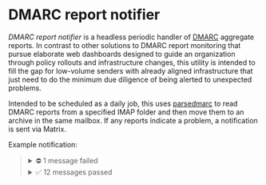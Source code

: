# DMARC report notifier

*DMARC report notifier* is a headless periodic handler of [DMARC] aggregate reports. In contrast to other solutions to DMARC report monitoring that pursue elaborate web dashboards designed to guide an organization through policy rollouts and infrastructure changes, this utility is intended to fill the gap for low-volume senders with already aligned infrastructure that just need to do the minimum due diligence of being alerted to unexpected problems.

Intended to be scheduled as a daily job, this uses [parsedmarc] to read DMARC reports from a specified IMAP folder and then move them to an archive in the same mailbox. If any reports indicate a problem, a notification is sent via Matrix.

Example notification:

> <details>
>   <summary>⛔ 1 message failed</summary>
>   <table>
>     <thead>
>       <tr><th>Count</th><th>Sender</th><th>SPF</th><th>DKIM</th><th>DMARC</th><th>Reporter</th></tr>
>     </thead>
>     <tbody>
>       <tr>
>         <td>1</td>
>         <td>IP: 192.0.2.1<br />rDNS: example.com<br />Envelope: example.com<br />Header: example.com</td>
>         <td>⛔<br />Aligned: No <br />example.com: pass</td>
>         <td>⛔<br />Aligned: No <br />example.com: pass</td>
>         <td>⛔<br />Aligned: No</td>
>         <td>Example</td>
>       </tr>
>     </tbody>
>   </table>
> </details>
> <details>
>   <summary>✅ 12 messages passed</summary>
>   <table>
>     <thead>
>       <tr><th>Count</th><th>Sender</th><th>SPF</th><th>DKIM</th><th>DMARC</th><th>Reporter</th></tr>
>     </thead>
>     <tbody>
>       <tr>
>         <td>6</td>
>         <td>IP: 192.0.2.2<br />rDNS: example.com<br />Envelope: example.com <br />Header: example.com</td>
>         <td>✅<br />Aligned: Yes <br />example.com: pass</td>
>         <td>✅<br />Aligned: Yes<br />example.com: pass</td>
>         <td>✅<br />Aligned: Yes</td>
>         <td>Example</td>
>       </tr>
>       <tr>
>         <td>3</td>
>         <td>IP: 192.0.2.3<br />rDNS: example.com<br />Envelope: example.com <br />Header: example.com</td>
>         <td>✅<br />Aligned: Yes <br />example.com: pass</td>
>         <td>✅<br />Aligned: Yes<br />example.com: pass</td>
>         <td>✅<br />Aligned: Yes</td>
>         <td>Example</td>
>       </tr>
>       <tr>
>         <td>2</td>
>         <td>IP: 192.0.2.3<br />rDNS: example.com<br />Envelope: example.com <br />Header: example.com</td>
>         <td>✅<br />Aligned: Yes <br />example.com: pass</td>
>         <td>✅<br />Aligned: Yes<br />example.com: pass</td>
>         <td>✅<br />Aligned: Yes</td>
>         <td>Example</td>
>       </tr>
>       <tr>
>         <td>1</td>
>         <td>IP: 192.0.2.4<br />rDNS: example.com <br />Envelope: example.com<br />Header: example.com</td>
>         <td>✅<br />Aligned: Yes <br />example.com: pass</td>
>         <td>✅<br />Aligned: Yes<br />example.com: pass</td>
>         <td>✅<br />Aligned: Yes</td>
>         <td>Example</td>
>       </tr>
>     </tbody>
>   </table>
> </details>

[DMARC]: https://en.wikipedia.org/wiki/DMARC
[Matrix]: https://matrix.org/
[parsedmarc]: https://github.com/domainaware/parsedmarc
